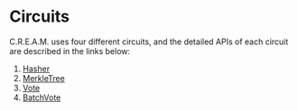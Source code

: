 # Circuits

C.R.E.A.M. uses four different circuits, and the detailed APIs of each circuit are described in the links below:

1. [Hasher](04-01-hasher.html)
2. [MerkleTree](04-02-merkleTree.html)
3. [Vote](04-03-vote.md)
4. [BatchVote](04-04-batchVote.html)
